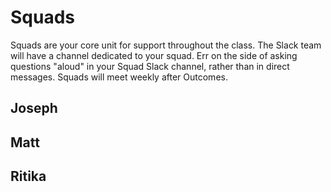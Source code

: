 # Squads

Squads are your core unit for support throughout the class. The Slack team will have a channel dedicated to your squad. Err on the side of asking questions "aloud" in your Squad Slack channel, rather than in direct messages. Squads will meet weekly after Outcomes.

## Joseph


## Matt


## Ritika
